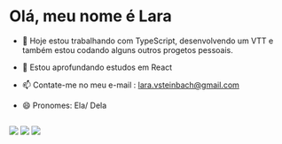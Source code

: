 # Olá, meu nome é Lara

- 🔭 Hoje estou trabalhando com TypeScript, desenvolvendo um VTT e também estou codando alguns outros progetos pessoais.
- 🌱 Estou aprofundando estudos em React
- 📫 Contate-me no meu e-mail : lara.vsteinbach@gmail.com 
- 😄 Pronomes: Ela/ Dela


  
  ##
  
  
<div> 
 	<a href="https://www.twitch.tv/Coguja" target="_blank"><img src="https://img.shields.io/badge/Twitch-9146FF?style=for-the-badge&logo=twitch&logoColor=white" target="_blank"></a>
  <a href="mailto:lara.vsteinbach@gmail.com"><img src="https://img.shields.io/badge/-Gmail-%23333?style=for-the-badge&logo=gmail&logoColor=white" target="_blank"></a>
  <a href="https://www.linkedin.com/in/lara-vian/" target="_blank"><img src="https://img.shields.io/badge/-LinkedIn-%230077B5?style=for-the-badge&logo=linkedin&logoColor=white" target="_blank"></a> 

</div>
